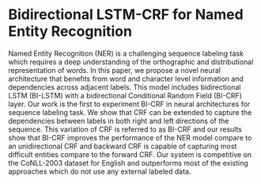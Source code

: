 # Bidirectional LSTM-CRF for Named Entity Recognition

Named Entity Recognition (NER) is a challenging sequence labeling task which requires a deep understanding of the orthographic and distributional representation of words. In this paper, we propose a novel neural architecture that benefits from word and character level information and dependencies across adjacent labels. This model includes bidirectional LSTM (BI-LSTM) with a bidirectional Conditional Random Field (BI-CRF) layer. Our work is the first to experiment BI-CRF in neural architectures for sequence labeling task. We show that CRF can be extended to capture the dependencies between labels in both right and left directions of the sequence. This variation of CRF is referred to as BI-CRF and our results show that BI-CRF improves the performance of the NER model compare to an unidirectional CRF and backward CRF is capable of capturing most difficult entities compare to the forward CRF. Our system is competitive on the CoNLL-2003 dataset for English and outperforms most of the existing approaches which do not use any external labeled data.